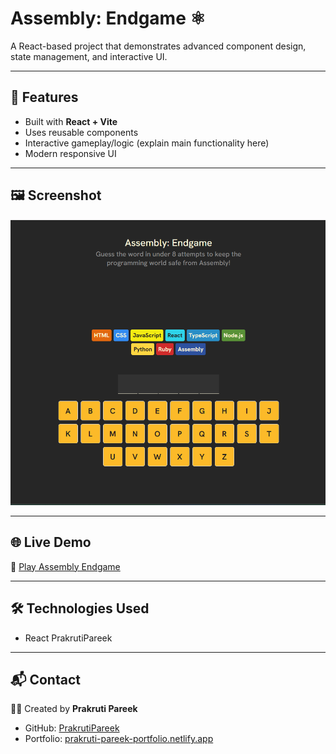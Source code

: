 # Assembly: Endgame ⚛️

A React-based project that demonstrates advanced component design, state management, and interactive UI.

---

## 🚀 Features

- Built with **React + Vite**
- Uses reusable components
- Interactive gameplay/logic (explain main functionality here)
- Modern responsive UI

---

## 🖼️ Screenshot

![Assembly Endgame Screenshot](public/Images/assembly_screenshot.png)

---

## 🌐 Live Demo

🔗 [Play Assembly Endgame](https://assembly-endgame-pp.netlify.app)

---

## 🛠️ Technologies Used

- React
  PrakrutiPareek

---

## 📬 Contact

👩‍💻 Created by **Prakruti Pareek**

- GitHub: [PrakrutiPareek](https://github.com/PrakrutiPareek)
- Portfolio: [prakruti-pareek-portfolio.netlify.app](https://prakruti-pareek-portfolio.netlify.app)

